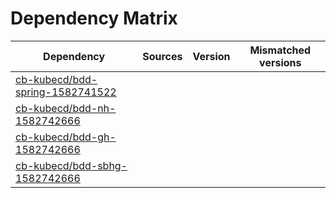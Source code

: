# Dependency Matrix

Dependency | Sources | Version | Mismatched versions
---------- | ------- | ------- | -------------------
[cb-kubecd/bdd-spring-1582741522](https://github.com/cb-kubecd/bdd-spring-1582741522.git) |  | []() | 
[cb-kubecd/bdd-nh-1582742666](https://github.com/cb-kubecd/bdd-nh-1582742666.git) |  | []() | 
[cb-kubecd/bdd-gh-1582742666](https://github.com/cb-kubecd/bdd-gh-1582742666.git) |  | []() | 
[cb-kubecd/bdd-sbhg-1582742666](https://github.com/cb-kubecd/bdd-sbhg-1582742666.git) |  | []() | 
